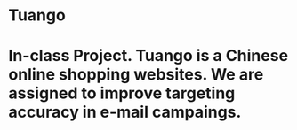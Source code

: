 # Tuango
# In-class Project. Tuango is a Chinese online shopping websites. We are assigned to improve targeting accuracy in e-mail campaings.
